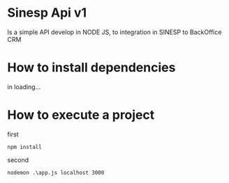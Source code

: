 # Sinesp Api v1
Is a simple API develop in NODE JS, to integration in SINESP to BackOffice CRM

# How to install dependencies

in loading...

# How to execute a project

first 
```
npm install
```

second 
```
nodemon .\app.js localhost 3000
```
